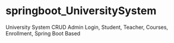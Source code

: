 # springboot_UniversitySystem
University System CRUD Admin Login, Student, Teacher, Courses, Enrollment, Spring Boot Based
